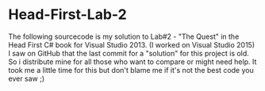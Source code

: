 # Head-First-Lab-2
The following sourcecode is my solution to Lab#2 - "The Quest" in the Head First C# book for Visual Studio 2013. (I worked on Visual Studio 2015)
I saw on GitHub that the last commit for a "solution" for this project is old. So i distribute mine for all those who want to compare or might need help.
It took me a little time for this but don't blame me if it's not the best code you ever saw ;)
